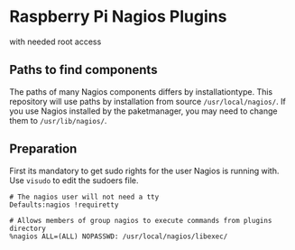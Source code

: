 # Raspberry Pi Nagios Plugins
with needed root access

## Paths to find components
The paths of many Nagios components differs by installationtype. This repository will use paths by installation from source <code>/usr/local/nagios/</code>. If you use Nagios installed by the paketmanager, you may need to change them to <code>/usr/lib/nagios/</code>.


## Preparation
First its mandatory to get sudo rights for the user Nagios is running with. Use <code>visudo</code> to edit the sudoers file.

```
# The nagios user will not need a tty
Defaults:nagios !requiretty
 
# Allows members of group nagios to execute commands from plugins directory
%nagios ALL=(ALL) NOPASSWD: /usr/local/nagios/libexec/
```
